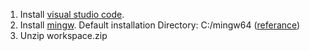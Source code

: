 1. Install [visual studio code](https://code.visualstudio.com/download).
2. Install [mingw](https://sourceforge.net/projects/mingw/). Default installation Directory: C:/mingw64  ([referance](https://m.blog.naver.com/dorergiverny/223032334186))
4. Unzip workspace.zip
